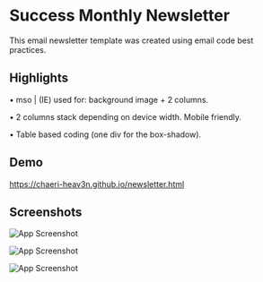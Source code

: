 # Success Monthly Newsletter

This email newsletter template was created using email code best practices.

## Highlights
• mso | (IE) used for:
    background image
    + 2 columns.

• 2 columns stack depending on device width. Mobile friendly.

• Table based coding (one div for the box-shadow).
## Demo

https://chaeri-heav3n.github.io/newsletter.html
## Screenshots

![App Screenshot](https://i.ibb.co/2SC4bX7/Screen-Shot-2023-03-06-at-9-50-38-PM.png>)

![App Screenshot](https://i.ibb.co/0njN3DJ/Screen-Shot-2023-03-06-at-9-50-56-PM.png)

![App Screenshot](https://i.ibb.co/tzHnnWh/Screen-Shot-2023-03-06-at-9-51-11-PM.png)
